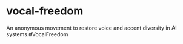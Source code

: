 # vocal-freedom
An anonymous movement to restore voice and accent diversity in AI systems.#VocalFreedom
